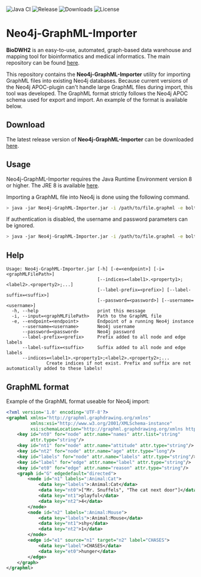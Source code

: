 ![Java CI](https://github.com/BioDWH2/Neo4j-GraphML-Importer/workflows/Java%20CI/badge.svg?branch=develop) ![Release](https://img.shields.io/github/v/release/BioDWH2/Neo4j-GraphML-Importer) ![Downloads](https://img.shields.io/github/downloads/BioDWH2/Neo4j-GraphML-Importer/total) ![License](https://img.shields.io/github/license/BioDWH2/Neo4j-GraphML-Importer)

# Neo4j-GraphML-Importer
**BioDWH2** is an easy-to-use, automated, graph-based data warehouse and mapping tool for bioinformatics and medical informatics. The main repository can be found [here](https://github.com/BioDWH2/BioDWH2).

This repository contains the **Neo4j-GraphML-Importer** utility for importing GraphML files into existing Neo4j databases. Because current versions of the Neo4j APOC-plugin can't handle large GraphML files during import, this tool was developed. The GraphML format strictly follows the Neo4j APOC schema used for export and import. An example of the format is available below.

## Download
The latest release version of **Neo4j-GraphML-Importer** can be downloaded [here](https://github.com/BioDWH2/Neo4j-GraphML-Importer/releases/latest).

## Usage
Neo4j-GraphML-Importer requires the Java Runtime Environment version 8 or higher. The JRE 8 is available [here](https://www.oracle.com/java/technologies/javase-jre8-downloads.html).

Importing a GraphML file into Neo4j is done using the following command.
~~~BASH
> java -jar Neo4j-GraphML-Importer.jar -i /path/to/file.graphml -e bolt://localhost:8083 --username user --password pass
~~~

If authentication is disabled, the username and password parameters can be ignored.
~~~BASH
> java -jar Neo4j-GraphML-Importer.jar -i /path/to/file.graphml -e bolt://localhost:8083
~~~

## Help
~~~
Usage: Neo4j-GraphML-Importer.jar [-h] [-e=<endpoint>] [-i=<graphMLFilePath>]
                                  [--indices=<label1>.<property1>;<label2>.<property2>;...]
                                  [--label-prefix=<prefix>] [--label-suffix=<suffix>]
                                  [--password=<password>] [--username=<username>]
  -h, --help                      print this message
  -i, --input=<graphMLFilePath>   Path to the GraphML file
  -e, --endpoint=<endpoint>       Endpoint of a running Neo4j instance
      --username=<username>       Neo4j username
      --password=<password>       Neo4j password
      --label-prefix=<prefix>     Prefix added to all node and edge labels
      --label-suffix=<suffix>     Suffix added to all node and edge labels
      --indices=<label1>.<property1>;<label2>.<property2>;...
               Create indices if not exist. Prefix and suffix are not automatically added to these labels!
~~~

## GraphML format
Example of the GraphML format useable for Neo4j import:
~~~xml
<?xml version='1.0' encoding='UTF-8'?>
<graphml xmlns="http://graphml.graphdrawing.org/xmlns"
         xmlns:xsi="http://www.w3.org/2001/XMLSchema-instance"
         xsi:schemaLocation="http://graphml.graphdrawing.org/xmlns http://graphml.graphdrawing.org/xmlns/1.0/graphml.xsd">
    <key id="nt0" for="node" attr.name="names" attr.list="string"
         attr.type="string"/>
    <key id="nt1" for="node" attr.name="attitude" attr.type="string"/>
    <key id="nt2" for="node" attr.name="age" attr.type="long"/>
    <key id="labels" for="node" attr.name="labels" attr.type="string"/>
    <key id="label" for="edge" attr.name="label" attr.type="string"/>
    <key id="et0" for="edge" attr.name="reason" attr.type="string"/>
    <graph id="G" edgedefault="directed">
        <node id="n1" labels=":Animal:Cat">
            <data key="labels">:Animal:Cat</data>
            <data key="nt0">["Mr. Snuffels", "The cat next door"]</data>
            <data key="nt1">playful</data>
            <data key="nt2">4</data>
        </node>
        <node id="n2" labels=":Animal:Mouse">
            <data key="labels">:Animal:Mouse</data>
            <data key="nt1">shy</data>
            <data key="nt2">1</data>
        </node>
        <edge id="e1" source="n1" target="n2" label="CHASES">
            <data key="label">CHASES</data>
            <data key="et0">hunger</data>
        </edge>
    </graph>
</graphml>
~~~
